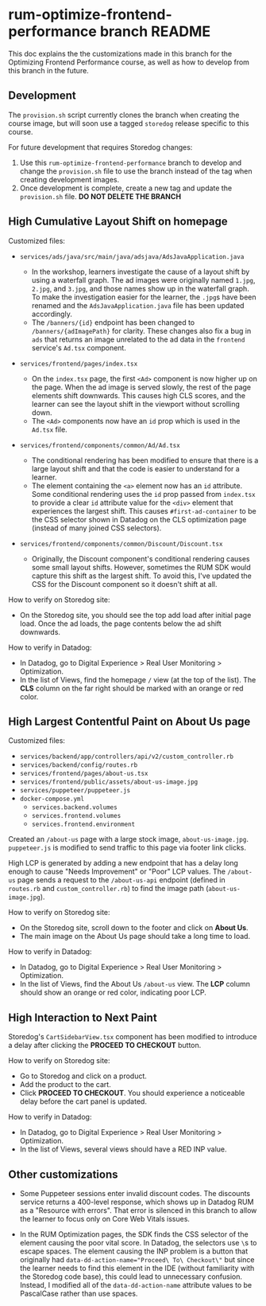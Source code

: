 
# rum-optimize-frontend-performance branch README

This doc explains the the customizations made in this branch for the Optimizing Frontend Performance course, as well as how to develop from this branch in the future.

## Development

The `provision.sh` script currently clones the branch when creating the course image, but will soon use a tagged `storedog` release specific to this course.

For future development that requires Storedog changes:

1. Use this `rum-optimize-frontend-performance` branch to develop and change the `provision.sh` file to use the branch instead of the tag when creating development images.
1. Once development is complete, create a new tag and update the `provision.sh` file. **DO NOT DELETE THE BRANCH**

## High Cumulative Layout Shift on homepage

Customized files:

- `services/ads/java/src/main/java/adsjava/AdsJavaApplication.java`

  - In the workshop, learners investigate the cause of a layout shift by using a waterfall graph. The ad images were originally named `1.jpg`, `2.jpg`, and `3.jpg`, and those names show up in the waterfall graph. To make the investigation easier for the learner, the `.jpg`s have been renamed and the `AdsJavaApplication.java` file has been updated accordingly.
  - The `/banners/{id}` endpoint has been changed to `/banners/{adImagePath}` for clarity. These changes also fix a bug in `ads` that returns an image unrelated to the ad data in the `frontend` service's `Ad.tsx` component.

- `services/frontend/pages/index.tsx`

  - On the `index.tsx` page, the first `<Ad>` component is now higher up on the page. When the ad image is served slowly, the rest of the page elements shift downwards. This causes high CLS scores, and the learner can see the layout shift in the viewport without scrolling down.
  - The `<Ad>` components now have an `id` prop which is used in the `Ad.tsx` file.

- `services/frontend/components/common/Ad/Ad.tsx`

  - The conditional rendering has been modified to ensure that there is a large layout shift and that the code is easier to understand for a learner.
  - The element containing the `<a>` element now has an `id` attribute. Some conditional rendering uses the `id` prop passed from `index.tsx` to provide a clear `id` attribute value for the `<div>` element that experiences the largest shift. This causes `#first-ad-container` to be the CSS selector shown in Datadog on the CLS optimization page (instead of many joined CSS selectors).

- `services/frontend/components/common/Discount/Discount.tsx`

  - Originally, the Discount component's conditional rendering causes some small layout shifts. However, sometimes the RUM SDK would capture this shift as the largest shift. To avoid this, I've updated the CSS for the Discount component so it doesn't shift at all.

How to verify on Storedog site:

- On the Storedog site, you should see the top add load after initial page load. Once the ad loads, the page contents below the ad shift downwards.

How to verify in Datadog:

- In Datadog, go to Digital Experience > Real User Monitoring > Optimization.
- In the list of Views, find the homepage `/` view (at the top of the list). The **CLS** column on the far right should be marked with an orange or red color.

## High Largest Contentful Paint on About Us page

Customized files:

- `services/backend/app/controllers/api/v2/custom_controller.rb`
- `services/backend/config/routes.rb`
- `services/frontend/pages/about-us.tsx`
- `services/frontend/public/assets/about-us-image.jpg`
- `services/puppeteer/puppeteer.js`
- `docker-compose.yml`
  - `services.backend.volumes`
  - `services.frontend.volumes`
  - `services.frontend.environment`

Created an `/about-us` page with a large stock image, `about-us-image.jpg`. `puppeteer.js` is modified to send traffic to this page via footer link clicks.

High LCP is generated by adding a new endpoint that has a delay long enough to cause "Needs Improvement" or "Poor" LCP values. The `/about-us` page sends a request to the `/about-us-api` endpoint (defined in `routes.rb` and `custom_controller.rb`) to find the image path (`about-us-image.jpg`).

How to verify on Storedog site:

- On the Storedog site, scroll down to the footer and click on **About Us**.
- The main image on the About Us page should take a long time to load.

How to verify in Datadog:

- In Datadog, go to Digital Experience > Real User Monitoring > Optimization.
- In the list of Views, find the About Us `/about-us` view. The **LCP** column should show an orange or red color, indicating poor LCP.

## High Interaction to Next Paint

Storedog's `CartSidebarView.tsx` component has been modified to introduce a delay after clicking the **PROCEED TO CHECKOUT** button.

How to verify on Storedog site:

- Go to Storedog and click on a product.
- Add the product to the cart.
- Click **PROCEED TO CHECKOUT**. You should experience a noticeable delay before the cart panel is updated.

How to verify in Datadog:

- In Datadog, go to Digital Experience > Real User Monitoring > Optimization.
- In the list of Views, several views should have a RED INP value.

## Other customizations

- Some Puppeteer sessions enter invalid discount codes. The discounts service returns a 400-level response, which shows up in Datadog RUM as a "Resource with errors". That error is silenced in this branch to allow the learner to focus only on Core Web Vitals issues. 

- In the RUM Optimization pages, the SDK finds the CSS selector of the element causing the poor vital score. In Datadog, the selectors use `\`s to escape spaces. The element causing the INP problem is a button that originally had `data-dd-action-name="Proceed\ To\ Checkout\"` but since the learner needs to find this element in the IDE (without familiarity with the Storedog code base), this could lead to unnecessary confusion. Instead, I modified all of the `data-dd-action-name` attribute values to be PascalCase rather than use spaces.
